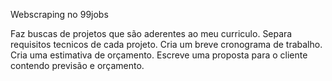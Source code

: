 Webscraping no 99jobs

Faz buscas de projetos que são aderentes ao meu curriculo.
Separa requisitos tecnicos de cada projeto.
Cria um breve cronograma de trabalho.
Cria uma estimativa de orçamento.
Escreve uma proposta para o cliente contendo previsão e orçamento.

